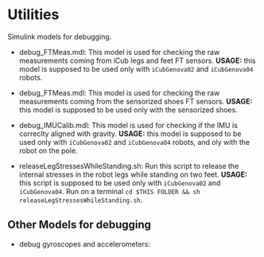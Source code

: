 # Utilities

Simulink models for debugging. 

- debug_FTMeas.mdl: This model is used for checking the raw measurements coming from iCub legs and feet FT sensors. **USAGE:** this model is supposed to be used only with `iCubGenova02` and `iCubGenova04` robots. 

- debug_FTMeas.mdl: This model is used for checking the raw measurements coming from the sensorized shoes FT sensors. **USAGE:** this model is supposed to be used only with the sensorized shoes. 

- debug_IMUCalib.mdl: This model is used for checking if the IMU is correclty aligned with gravity. **USAGE:** this model is supposed to be used only with `iCubGenova02` and `iCubGenova04` robots, and oly with the robot on the pole.

- releaseLegStressesWhileStanding.sh: Run this script to release the internal stresses in the robot legs while standing on two feet. **USAGE:** this script is supposed to be used only with `iCubGenova02` and `iCubGenova04`. Run on a terminal `cd $THIS FOLDER && sh releaseLegStressesWhileStanding.sh`.

## Other Models for debugging

- debug gyroscopes and accelerometers: 
